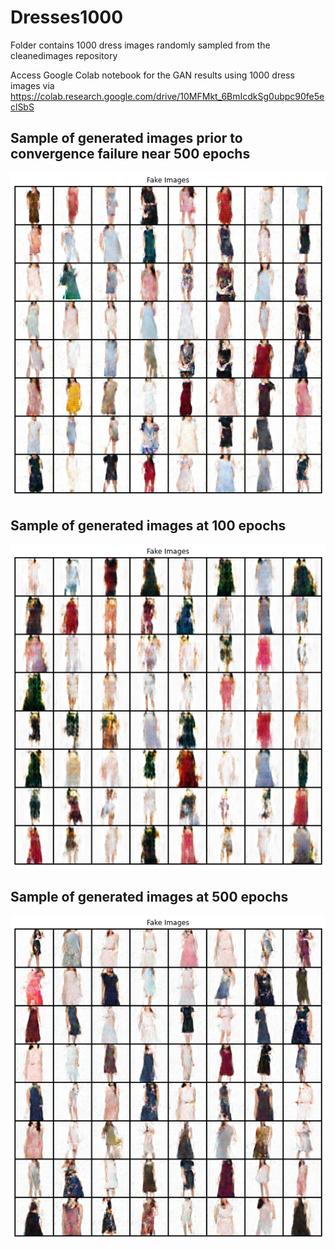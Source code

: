 # Dresses1000
Folder contains 1000 dress images randomly sampled from the cleanedimages repository
 
Access Google Colab notebook for the GAN results using 1000 dress images  via https://colab.research.google.com/drive/10MFMkt_6BmIcdkSg0ubpc90fe5eclSbS


## Sample of generated images prior to convergence failure near 500 epochs
![Generated images from 1000 randomly sampled cleaned/processed images](https://github.com/mingxiuuuuu/Dresses1000/blob/master/Generated%20images%20from%201000%20randomly%20sampled%20cleaned%20images_500.png)

## Sample of generated images at 100 epochs
![Generated images from 1000 randomly sampled cleaned/processed images](https://github.com/mingxiuuuuu/Dresses1000/blob/master/100%20epochs.png)

## Sample of generated images at 500 epochs
![Generated images from 1000 randomly sampled cleaned/processed images](https://github.com/mingxiuuuuu/Dresses1000/blob/master/500%20epochs.png)
